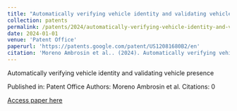 ```yaml
---
title: "Automatically verifying vehicle identity and validating vehicle presence"
collection: patents
permalink: /patents/2024/automatically-verifying-vehicle-identity-and-valid
date: 2024-01-01
venue: 'Patent Office'
paperurl: 'https://patents.google.com/patent/US12081680B2/en'
citation: 'Moreno Ambrosin et al.. (2024). Automatically verifying vehicle identity and validating vehicle presence. Patent Office.'
---
```


Automatically verifying vehicle identity and validating vehicle presence

Published in: Patent Office
Authors: Moreno Ambrosin et al.
Citations: 0

[Access paper here](https://patents.google.com/patent/US12081680B2/en)
